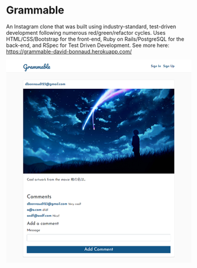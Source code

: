 # Grammable
An Instagram clone that was built using industry-standard, test-driven development following numerous red/green/refactor cycles. Uses HTML/CSS/Bootstrap for the front-end, Ruby on Rails/PostgreSQL for the back-end, and RSpec for Test Driven Development. See more here: https://grammable-david-bonnaud.herokuapp.com/
 
<img src="grammable.png" alt="Grammable Screenshot">

 
